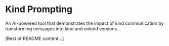 # Kind Prompting

An AI-powered tool that demonstrates the impact of kind communication by transforming messages into kind and unkind versions.

[Rest of README content...]